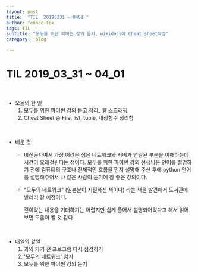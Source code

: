 ```yaml
---
layout: post
title:  "TIL_ 20190331 ~ 0401 "
author: fennec-fox
tags: TIL
subtitle: "모두를 위한 파이썬 강의 듣기, wikidocs에 Cheat sheet작성"
category:  blog

---
```




# TIL 2019_03_31 ~ 04_01

<br>

- 오늘의 한 일
  1. 모두를 위한 파이썬 강의 듣고 정리_ 웹 스크래핑
  2. Cheat Sheet 중 File, list, tuple, 내장함수 정리함

<br>

- 배운 것 

  - 비전공자여서 가장 어려운 점은 네트워크와 서버가 연결된 부분을 이해하는데 시간이 오래걸린다는 점이다. 모두를 위한 파이썬 강의 선생님은 언어를 설명하기 전에 컴퓨터의 구조나 전체적인 흐름을 먼저 설명해 주신 후에 python 언어를 설명해주어서 나 같은 사람이 듣기에 참 좋은 강의이다.

  - "모두의 네트워크" (일본분이 지필하신 책이다) 라는 책을 발견해서 도서관에 빌리러 갈 예정이다.

    깊이있는 내용을 기대하기는 어렵지만 쉽게 풀어서 설명되어있다고 해서 읽어보면 도움이 될 것 같다.

<br>

- 내일의 할일
  1. 과외 가기 전 프로그램 다시 점검하기
  2. '모두의 네트워크' 읽기
  3. 모두를 위한 파이썬 강의 듣기 
